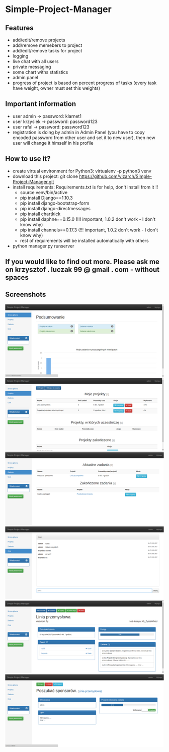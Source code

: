 # Simple-Project-Manager

## Features
- add/edit/remove projects
- add/remove memebers to project
- add/edit/remove tasks for project
- logging
- live chat with all users
- private messaging
- some chart withs statistics
- admin panel
- progress of project is based on percent progress of tasks (every task have weight, owner must set this weights)

## Important information
- user admin -> password: klarnet1
- user krzysiek -> password: password123
- user rafal -> password: password123
- registration is doing by admin in Admin Panel (you have to copy encoded password from other user and set it to new user), then new user will change it himself in his profile

## How to use it?
- create virtual environment for Python3: virtualenv -p python3 venv
- download this project: git clone https://github.com/vizarch/Simple-Project-Manager.git
- install requirements: Requirements.txt is for help, don't install from it !!
  - source venv/bin/active
  - pip install Django==1.10.3
  - pip install django-bootstrap-form
  - pip install django-directmessages
  - pip install chartkick
  - pip install daphne==0.15.0 (!!! important, 1.0.2 don't work - I don't know why)
  - pip install channels==0.17.3 (!!! important, 1.0.2 don't work - I don't know why)
  - rest of requirements will be installed automatically with others
- python manager.py runserver

## If you would like to find out more. Please ask me on krzysztof . luczak 99 @ gmail . com - without spaces

## Screenshots
![input image](pokazowe/1.png)
![input image](pokazowe/2.png)
![input image](pokazowe/3.png)
![input image](pokazowe/4.png)
![input image](pokazowe/5.png)
![input image](pokazowe/6.png)


